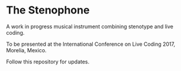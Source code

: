 # The Stenophone

A work in progress musical instrument combining stenotype and live coding.

To be presented at the International Conference on Live Coding 2017, Morelia, Mexico.

Follow this repository for updates.
